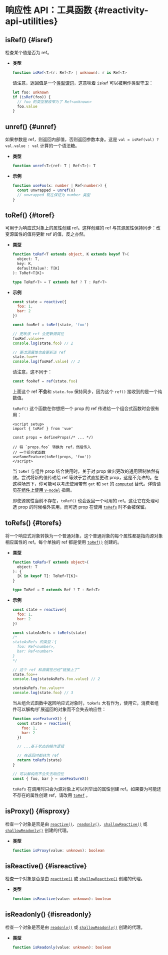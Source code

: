 # 响应性 API：工具函数 {#reactivity-api-utilities}

## isRef() {#isref}

检查某个值是否为 ref。

- **类型**

  ```ts
  function isRef<T>(r: Ref<T> | unknown): r is Ref<T>
  ```

  请注意，返回值是一个[类型谓词](https://www.typescriptlang.org/docs/handbook/2/narrowing.html#using-type-predicates)，这意味着 `isRef` 可以被用作类型守卫：

  ```ts
  let foo: unknown
  if (isRef(foo)) {
    // foo 的类型被收窄为了 Ref<unknown>
    foo.value
  }
  ```

## unref() {#unref}

如果参数是 ref，则返回内部值，否则返回参数本身。这是 `val = isRef(val) ? val.value : val` 计算的一个语法糖。

- **类型**

  ```ts
  function unref<T>(ref: T | Ref<T>): T
  ```

- **示例**

  ```ts
  function useFoo(x: number | Ref<number>) {
    const unwrapped = unref(x)
    // unwrapped 现在保证为 number 类型
  }
  ```

## toRef() {#toref}

可用于为响应式对象上的属性创建 ref。这样创建的 ref 与其源属性保持同步：改变源属性的值将更新 ref 的值，反之亦然。

- **类型**

  ```ts
  function toRef<T extends object, K extends keyof T>(
    object: T,
    key: K,
    defaultValue?: T[K]
  ): ToRef<T[K]>

  type ToRef<T> = T extends Ref ? T : Ref<T>
  ```

- **示例**

  ```js
  const state = reactive({
    foo: 1,
    bar: 2
  })

  const fooRef = toRef(state, 'foo')

  // 更改该 ref 会更新源属性
  fooRef.value++
  console.log(state.foo) // 2

  // 更改源属性也会更新该 ref
  state.foo++
  console.log(fooRef.value) // 3
  ```

  请注意，这不同于：

  ```js
  const fooRef = ref(state.foo)
  ```

  上面这个 ref **不会**和 `state.foo` 保持同步，因为这个 `ref()` 接收到的是一个纯数值。

  `toRef()` 这个函数在你想把一个 prop 的 ref 传递给一个组合式函数时会很有用：

  ```vue
  <script setup>
  import { toRef } from 'vue'

  const props = defineProps(/* ... */)

  // 将 `props.foo` 转换为 ref，然后传入
  // 一个组合式函数
  useSomeFeature(toRef(props, 'foo'))
  </script>
  ```

  当 `toRef` 与组件 prop 结合使用时，关于对 prop 做出更改的通用限制依然有效。尝试将新的值传递给 ref 等效于尝试直接更改 prop，这是不允许的。在这种场景下，你可能可以考虑使用带有 `get` 和 `set` 的 [`computed`](./reactivity-core.html#computed) 替代。详情请见[在组件上使用 `v-model`](/guide/components/events.html#usage-with-v-model) 指南。

  即使源属性当前不存在，`toRef()` 也会返回一个可用的 ref。这让它在处理可选 prop 的时候格外实用，而可选 prop 在使用 [`toRefs`](#torefs) 时不会被保留。

## toRefs() {#torefs}

将一个响应式对象转换为一个普通对象，这个普通对象的每个属性都是指向源对象相应属性的 ref。每个单独的 ref 都是使用 [`toRef()`](#toref) 创建的。

- **类型**

  ```ts
  function toRefs<T extends object>(
    object: T
  ): {
    [K in keyof T]: ToRef<T[K]>
  }

  type ToRef = T extends Ref ? T : Ref<T>
  ```

- **示例**

  ```js
  const state = reactive({
    foo: 1,
    bar: 2
  })

  const stateAsRefs = toRefs(state)
  /*
  stateAsRefs 的类型：{
    foo: Ref<number>,
    bar: Ref<number>
  }
  */

  // 这个 ref 和源属性已经“链接上了”
  state.foo++
  console.log(stateAsRefs.foo.value) // 2

  stateAsRefs.foo.value++
  console.log(state.foo) // 3
  ```

  当从组合式函数中返回响应式对象时，`toRefs` 大有作为，使用它，消费者组件可以解构/扩展返回的对象而不会失去响应性：

  ```js
  function useFeatureX() {
    const state = reactive({
      foo: 1,
      bar: 2
    })

    // ...基于状态的操作逻辑

    // 在返回时都转为 ref
    return toRefs(state)
  }

  // 可以解构而不会失去响应性
  const { foo, bar } = useFeatureX()
  ```

  `toRefs` 在调用时只会为源对象上可以列举出的属性创建 ref。如果要为可能还不存在的属性创建 ref，请改用 [`toRef`](#toref) 。

## isProxy() {#isproxy}

检查一个对象是否是由 [`reactive()`](./reactivity-core.html#reactive)、[`readonly()`](./reactivity-core.html#readonly)、[`shallowReactive()`](./reactivity-advanced.html#shallowreactive) 或 [`shallowReadonly()`](./reactivity-advanced.html#shallowreadonly) 创建的代理。

- **类型**

  ```ts
  function isProxy(value: unknown): boolean
  ```

## isReactive() {#isreactive}

检查一个对象是否是由 [`reactive()`](./reactivity-core.html#reactive) 或 [`shallowReactive()`](./reactivity-advanced.html#shallowreactive) 创建的代理。

- **类型**

  ```ts
  function isReactive(value: unknown): boolean
  ```

## isReadonly() {#isreadonly}

检查一个对象是否是由 [`readonly()`](./reactivity-core.html#readonly) 或 [`shallowReadonly()`](./reactivity-advanced.html#shallowreadonly) 创建的代理。

- **类型**

  ```ts
  function isReadonly(value: unknown): boolean
  ```

